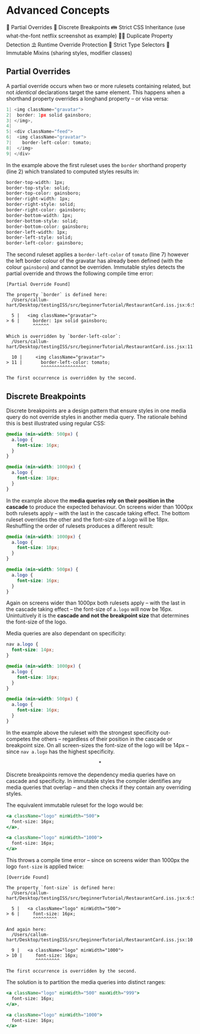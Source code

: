 # Advanced Concepts

🚫 Partial Overrides
📱 Discrete Breakpoints
👪 Strict CSS Inheritance (use what-the-font netflix screenshot as example)
🕵🏻 Duplicate Property Detection
⛱️ Runtime Override Protection
🏫 Strict Type Selectors
🗿 Immutable Mixins (sharing styles, modifier classes)

## Partial Overrides

A partial override occurs when two or more rulesets containing related, but not *identical* declarations target the same element. This happens when a shorthand property overrides a longhand property – or visa versa:

```jsx
1| <img className="gravatar">
2|  border: 1px solid gainsboro;
3| </img>,
4|
5| <div className="feed">
6|  <img className="gravatar">
7|    border-left-color: tomato;
8|  </img>
9| </div>
```

In the example above the first ruleset uses the `border` shorthand property (line 2) which translated to computed styles results in:

```css
border-top-width: 1px;
border-top-style: solid;
border-top-color: gainsboro;
border-right-width: 1px;
border-right-style: solid;
border-right-color: gainsboro;
border-bottom-width: 1px;
border-bottom-style: solid;
border-bottom-color: gainsboro;
border-left-width: 1px;
border-left-style: solid;
border-left-color: gainsboro;
```

The second ruleset applies a `border-left-color` of `tomato` (line 7) however the left border colour of the gravatar has already been defined (with the colour `gainsboro`) and cannot be overriden. Immutable styles detects the partial override and throws the following compile time error:

```
[Partial Override Found]

The property `border` is defined here:
  /Users/callum-hart/Desktop/testingISS/src/beginnerTutorial/RestaurantCard.iss.jsx:6:5

  5 |   <img className="gravatar">
> 6 |     border: 1px solid gainsboro;
          ^^^^^^

Which is overridden by `border-left-color`:
  /Users/callum-hart/Desktop/testingISS/src/beginnerTutorial/RestaurantCard.iss.jsx:11:7

  10 |     <img className="gravatar">
> 11 |       border-left-color: tomato;
             ^^^^^^^^^^^^^^^^^

The first occurrence is overridden by the second.
```

## Discrete Breakpoints

Discrete breakpoints are a design pattern that ensure styles in one media query do not override styles in another media query. The rationale behind this is best illustrated using regular CSS:

```css
@media (min-width: 500px) {
  a.logo {
    font-size: 16px;
  }
}

@media (min-width: 1000px) {
  a.logo {
    font-size: 18px;
  }
}
```

In the example above the **media queries rely on their position in the cascade** to produce the expected behaviour. On screens wider than 1000px both rulesets apply – with the last in the cascade taking effect. The bottom ruleset overrides the other and the font-size of a.logo will be 18px. Reshuffling the order of rulesets produces a different result:

```css
@media (min-width: 1000px) {
  a.logo {
    font-size: 18px;
  }
}

@media (min-width: 500px) {
  a.logo {
    font-size: 16px;
  }
}
```

Again on screens wider than 1000px both rulesets apply – with the last in the cascade taking effect – the font-size of `a.logo` will now be 16px. Unintuitively it is the **cascade and not the breakpoint size** that determines the font-size of the logo.

Media queries are also dependant on specificity:

```css
nav a.logo {
  font-size: 14px;
}

@media (min-width: 1000px) {
  a.logo {
    font-size: 18px;
  }
}

@media (min-width: 500px) {
  a.logo {
    font-size: 16px;
  }
}
```

In the example above the ruleset with the strongest specificity out-competes the others – regardless of their position in the cascade or breakpoint size. On all screen-sizes the font-size of the logo will be 14px – since `nav a.logo` has the highest specificity.

<center>*</center>

Discrete breakpoints remove the dependency media queries have on cascade and specificity. In immutable styles the compiler identifies any media queries that overlap – and then checks if they contain any overriding styles.

The equivalent immutable ruleset for the logo would be:

```jsx
<a className="logo" minWidth="500">
  font-size: 16px;
</a>,

<a className="logo" minWidth="1000">
  font-size: 16px;
</a>
```

This throws a compile time error – since on screens wider than 1000px the logo `font-size` is applied twice:

```
[Override Found]

The property `font-size` is defined here:
  /Users/callum-hart/Desktop/testingISS/src/beginnerTutorial/RestaurantCard.iss.jsx:6:5

  5 |   <a className="logo" minWidth="500">
> 6 |     font-size: 16px;
          ^^^^^^^^^

And again here:
  /Users/callum-hart/Desktop/testingISS/src/beginnerTutorial/RestaurantCard.iss.jsx:10:5

  9 |   <a className="logo" minWidth="1000">
> 10 |     font-size: 16px;
           ^^^^^^^^^

The first occurrence is overridden by the second.
```

The solution is to partition the media queries into distinct ranges:

```jsx
<a className="logo" minWidth="500" maxWidth="999">
  font-size: 16px;
</a>,

<a className="logo" minWidth="1000">
  font-size: 16px;
</a>
```
